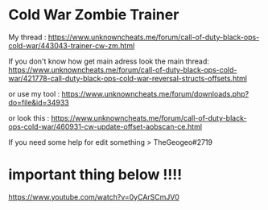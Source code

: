 # Cold War Zombie Trainer

My thread : https://www.unknowncheats.me/forum/call-of-duty-black-ops-cold-war/443043-trainer-cw-zm.html

If you don't know how get main adress look the main thread: https://www.unknowncheats.me/forum/call-of-duty-black-ops-cold-war/421778-call-duty-black-ops-cold-war-reversal-structs-offsets.html

or use my tool : https://www.unknowncheats.me/forum/downloads.php?do=file&id=34933

or look this : https://www.unknowncheats.me/forum/call-of-duty-black-ops-cold-war/460931-cw-update-offset-aobscan-ce.html

If you need some help for edit something > TheGeogeo#2719

# important thing below !!!!

https://www.youtube.com/watch?v=0yCArSCmJV0
